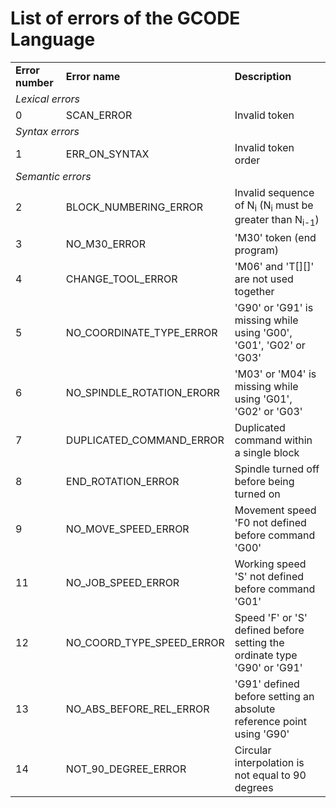 # List of errors of the GCODE Language
<table>
  <tr>
    <td><b>Error number</b></td>
    <td><b>Error name</b></td>
    <td><b>Description</b></td>
  </tr>
  <tr>
     <td colspan="3"><i>Lexical errors</i></td>
  </tr>
  </tr>
  <tr>
      <td>0</td>
  <td>SCAN_ERROR</td>
      <td>Invalid token</td>
  </tr>
  <tr>
     <td colspan="3"><i>Syntax errors</i></td>
  </tr>
  <tr>
      <td>1</td>
      <td>ERR_ON_SYNTAX</td>
      <td>Invalid token order</td>
  </tr>
    <tr>
     <td colspan="3"><i>Semantic errors</i></td>
   </tr>
  <tr>
      <td>2</td>
      <td>BLOCK_NUMBERING_ERROR</td>
      <td>Invalid sequence of N<sub>i</sub> (N<sub>i</sub> must be greater than N<sub>i-1</sub>)</td>
  </tr>
  <tr>
      <td>3</td>
      <td>NO_M30_ERROR</td>
      <td>'M30' token (end program)</td>
  </tr>
  <tr>
      <td>4</td>
      <td>CHANGE_TOOL_ERROR</td>
      <td>'M06' and 'T[][]' are not used together</td>
  </tr>
  <tr>
      <td>5</td>
      <td>NO_COORDINATE_TYPE_ERROR</td>
      <td>'G90' or 'G91' is missing while using 'G00', 'G01', 'G02' or 'G03'</td>
  </tr>
  <tr>
      <td>6</td>
      <td>NO_SPINDLE_ROTATION_ERORR</td>
      <td>'M03' or 'M04' is missing while using 'G01', 'G02' or 'G03'</td>
  </tr>
  <tr>
      <td>7</td>
      <td>DUPLICATED_COMMAND_ERROR</td>
      <td>Duplicated command within a single block</td>
  </tr>
  <tr>
      <td>8</td>
      <td>END_ROTATION_ERROR</td>
      <td>Spindle turned off before being turned on</td>
  </tr>
  <tr>
      <td>9</td>
      <td>NO_MOVE_SPEED_ERROR</td>
      <td>Movement speed 'F0 not defined before command 'G00'</td>
  </tr>
  <tr>
      <td>11</td>
      <td>NO_JOB_SPEED_ERROR</td>
      <td>Working speed 'S' not defined before command 'G01'</td>
  </tr>
  <tr>
      <td>12</td>
      <td>NO_COORD_TYPE_SPEED_ERROR</td>
      <td>Speed 'F' or 'S' defined before setting the ordinate type 'G90' or 'G91'</td>
  </tr>
  <tr>
      <td>13</td>
      <td>NO_ABS_BEFORE_REL_ERROR</td>
      <td>'G91' defined before setting an absolute reference point using 'G90'</td>
  </tr>
  <tr>
      <td>14</td>
      <td>NOT_90_DEGREE_ERROR</td>
      <td>Circular interpolation is not equal to 90 degrees</td>
  </tr>
</table>
